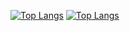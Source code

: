 [![Top Langs](https://github-readme-stats.vercel.app/api/top-langs/?username=pedromchd&layout=compact&langs_count=6&hide=hack&theme=onedark#gh-dark-mode-only)](https://github.com/anuraghazra/github-readme-stats#gh-dark-mode-only)
[![Top Langs](https://github-readme-stats.vercel.app/api/top-langs/?username=pedromchd&layout=compact&langs_count=6&hide=hack&theme=default#gh-light-mode-only)](https://github.com/anuraghazra/github-readme-stats#gh-light-mode-only)
